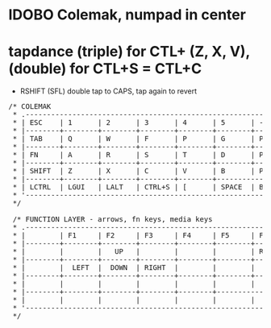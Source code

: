 # IDOBO Colemak, numpad in center

# tapdance (triple) for CTL+ (Z, X, V), (double) for CTL+S = CTL+C
* RSHIFT (SFL) double tap to CAPS, tap again to revert

<pre>
/* COLEMAK
 * .--------------------------------------------------------------------------------------------------------------------------------------.
 * | ESC    | 1      | 2      | 3      | 4      | 5      | -      | =      | \      | 6      | 7      | 8      | 9      | 0      | `      |
 * |--------+--------+--------+--------+--------+--------+--------+--------+--------+--------+--------+--------+--------+-----------------|
 * | TAB    | Q      | W      | F      | P      | G      | P7     | P8     | P9     | J      | L      | U      | Y      | ;      | '      |
 * |--------+--------+--------+--------+--------+--------+--------+--------+--------+--------+--------+--------+-----------------+--------|
 * | FN     | A      | R      | S      | T      | D      | P4     | P5     | P6     | H      | N      | E      | I      | O      | ENTER  |
 * |--------+--------+--------+--------+--------+--------+--------+--------+--------+--------+--------+--------------------------+--------|
 * | SHIFT  | Z      | X      | C      | V      | B      | P1     | P2     | P3     | K      | M      | ,      | .      |  /     | SFL    |
 * |--------+--------+--------+--------+--------+-----------------+--------+--------+--------+--------+-----------------+--------+--------|
 * | LCTRL  | LGUI   | LALT   | CTRL+S | [      | SPACE  | BKSP   | P0     | ENTER  | SPACE  | ]      |  LEFT  |  UP    |  DOWN  | RIGHT  |
 * '--------------------------------------------------------------------------------------------------------------------------------------'
 */

 /* FUNCTION LAYER - arrows, fn keys, media keys
 * .--------------------------------------------------------------------------------------------------------------------------------------.
 * |        | F1     | F2     | F3     | F4     | F5     | F11    | F12    |        | F6     | F7     | F8     | F9     | F10    | `      |
 * |--------+--------+--------+--------+--------+--------+--------+--------+--------+--------+--------+--------+--------+-----------------|
 * |        |        |   UP   |        |        |        | RESET  |RGB_TOG |RGB_MOD |        |        |        |        |        |        |
 * |--------+--------+--------+--------+--------+--------+--------+--------+--------+--------+--------+--------+-----------------+--------|
 * |        |  LEFT  |  DOWN  | RIGHT  |        |        |  ASUP  |  ASTG  |  ASRP  |        |        |        |        |        |        |
 * |--------+--------+--------+--------+--------+--------+--------+--------+--------+--------+--------+--------------------------+--------|
 * |        |        |        |        |        |        |  ASDN  |   UP   |  DEL   |        |        |        |        |        | PLAY   |
 * |--------+--------+--------+--------+--------+-----------------+--------+--------+--------+--------+-----------------+--------+--------|
 * |        |        |        |        |        |        |  LEFT  |  DOWN  | RIGHT  |        |        | RW     | VOLU   | VOLD   | FW     |
 * '--------------------------------------------------------------------------------------------------------------------------------------'
 */
</pre>
